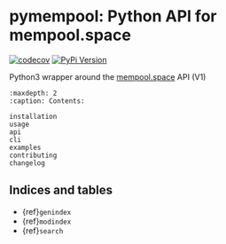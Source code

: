# pymempool: Python API for mempool.space

[![codecov](https://codecov.io/gh/holgern/pymempool/graph/badge.svg?token=VyIU0ZxwpD)](https://codecov.io/gh/holgern/pymempool)
[![PyPi Version](https://img.shields.io/pypi/v/pymempool.svg)](https://pypi.python.org/pypi/pymempool/)

Python3 wrapper around the [mempool.space](https://www.mempool.space) API (V1)

```{toctree}
:maxdepth: 2
:caption: Contents:

installation
usage
api
cli
examples
contributing
changelog
```

## Indices and tables

* {ref}`genindex`
* {ref}`modindex`
* {ref}`search`